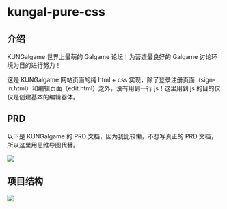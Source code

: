 # kungal-pure-css



## 介绍



KUNGalgame 世界上最萌的 Galgame 论坛！为营造最良好的 Galgame 讨论环境为目的进行努力！



这是 KUNGalgame 网站页面的纯 html + css 实现，除了登录注册页面（sign-in.html）和编辑页面（edit.html）之外，没有用到一行 js！这里用到 js 的目的仅仅是创建基本的编辑器体。



## PRD



以下是 KUNGalgame 的 PRD 文档，因为我比较懒，不想写真正的 PRD 文档，所以这里用思维导图代替。

![](https://github.com/KUN1007/kungal-pure-css/blob/main/foo/PRD/kungal.com-1.png)



## 项目结构



![](https://github.com/KUN1007/kungal-pure-css/blob/main/foo/PRD/structure.png)
